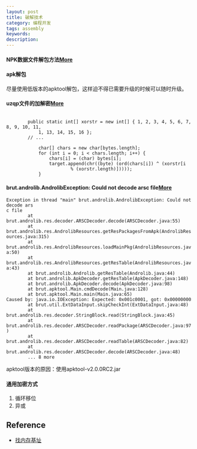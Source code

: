 ```yaml
---
layout: post
title: 破解技术
category: 编程开发
tags: assembly
keywords: 
description: 
---
```




#### NPK数据文件解包方法[More](http://blog.csdn.net/lady911/article/details/24375017)

#### apk解包
尽量使用低版本的apktool解包，这样迫不得已需要升级的时候可以随时升级。

#### uzqp文件的加解密[More](http://www.cnblogs.com/xirtam/p/4371335.html)


```
    	
    	public static int[] xorstr = new int[] { 1, 2, 3, 4, 5, 6, 7, 8, 9, 10, 11,
            1, 13, 14, 15, 16 };
        // ...

            char[] chars = new char[bytes.length];
            for (int i = 0; i < chars.length; i++) {
                chars[i] = (char) bytes[i];
                target.append(chr((byte) (ord(chars[i]) ^ (xorstr[i
                        % (xorstr.length)]))));
            }
```

#### brut.androlib.AndrolibException: Could not decode arsc file[More](http://bbs.pediy.com/showthread.php?p=1332397)
```
Exception in thread "main" brut.androlib.AndrolibException: Could not decode ars
c file
        at brut.androlib.res.decoder.ARSCDecoder.decode(ARSCDecoder.java:55)
        at brut.androlib.res.AndrolibResources.getResPackagesFromApk(AndrolibRes
ources.java:315)
        at brut.androlib.res.AndrolibResources.loadMainPkg(AndrolibResources.jav
a:50)
        at brut.androlib.res.AndrolibResources.getResTable(AndrolibResources.jav
a:43)
        at brut.androlib.Androlib.getResTable(Androlib.java:44)
        at brut.androlib.ApkDecoder.getResTable(ApkDecoder.java:148)
        at brut.androlib.ApkDecoder.decode(ApkDecoder.java:98)
        at brut.apktool.Main.cmdDecode(Main.java:128)
        at brut.apktool.Main.main(Main.java:65)
Caused by: java.io.IOException: Expected: 0x001c0001, got: 0x00000000
        at brut.util.ExtDataInput.skipCheckInt(ExtDataInput.java:48)
        at brut.androlib.res.decoder.StringBlock.read(StringBlock.java:45)
        at brut.androlib.res.decoder.ARSCDecoder.readPackage(ARSCDecoder.java:97
)
        at brut.androlib.res.decoder.ARSCDecoder.readTable(ARSCDecoder.java:82)
        at brut.androlib.res.decoder.ARSCDecoder.decode(ARSCDecoder.java:48)
        ... 8 more
```
apktool版本的原因：使用apktool-v2.0.0RC2.jar

#### 通用加密方式

1. 循环移位
2. 异或

## Reference

* [找内存基址](http://www.vrbrothers.com/cn/qmacro/qkbase/Home/Detail/f7eabb26-3cdc-415c-ab16-65f03ccb3b11)
